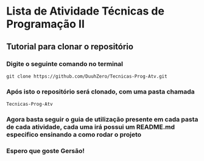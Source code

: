 # Lista de Atividade Técnicas de Programação II

## Tutorial para clonar o repositório

### Digite o seguinte comando no terminal
```
git clone https://github.com/DuuhZero/Tecnicas-Prog-Atv.git
```

### Após isto o repositório será clonado, com uma pasta chamada
```
Tecnicas-Prog-Atv
```

### Agora basta seguir o guia de utilização presente em cada pasta de cada atividade, cada uma irá possui um README.md especifico ensinando a como rodar o projeto

### Espero que goste Gersão!
